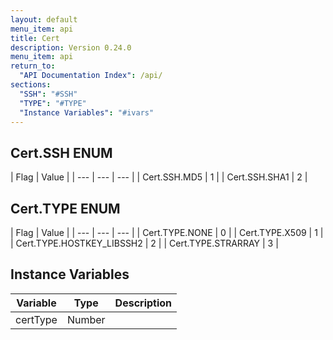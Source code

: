 ```yaml
---
layout: default
menu_item: api
title: Cert
description: Version 0.24.0
menu_item: api
return_to:
  "API Documentation Index": /api/
sections:
  "SSH": "#SSH"
  "TYPE": "#TYPE"
  "Instance Variables": "#ivars"
---
```


## <a name="SSH"></a><span>Cert.</span>SSH <span class="tags"><span class="enum">ENUM</span></span>

| Flag | Value |
| --- | --- | --- |
| <span>Cert.SSH.</span>MD5 | 1 |
| <span>Cert.SSH.</span>SHA1 | 2 |

## <a name="TYPE"></a><span>Cert.</span>TYPE <span class="tags"><span class="enum">ENUM</span></span>

| Flag | Value |
| --- | --- | --- |
| <span>Cert.TYPE.</span>NONE | 0 |
| <span>Cert.TYPE.</span>X509 | 1 |
| <span>Cert.TYPE.</span>HOSTKEY_LIBSSH2 | 2 |
| <span>Cert.TYPE.</span>STRARRAY | 3 |

## <a name="ivars"></a>Instance Variables

| Variable | Type | Description |
| --- | --- | --- |
| <a name="certType"></a>certType | Number |  |

